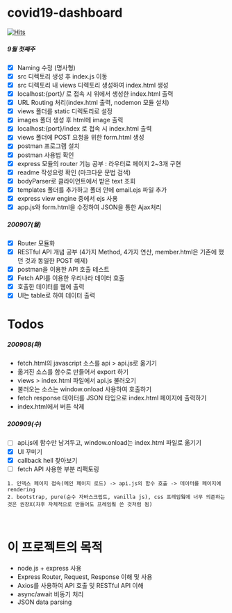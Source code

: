 # covid19-dashboard


[![Hits](https://hits.seeyoufarm.com/api/count/incr/badge.svg?url=https%3A%2F%2Fgithub.com%2Faeroej%2FCOVID-19_Dashboard&count_bg=%2379C83D&title_bg=%23555555&icon=counter-strike.svg&icon_color=%23E7E7E7&title=hits&edge_flat=false)](https://hits.seeyoufarm.com)


##### 9월 첫째주
- [x] Naming 수정 (명사형)
- [x] src 디렉토리 생성 후 index.js 이동
- [x] src 디렉토리 내 views 디렉토리 생성하여 index.html 생성
- [x] localhost:{port}/ 로 접속 시 위에서 생성한 index.html 출력
- [x] URL Routing 처리(index.html 출력, nodemon 모듈 설치)
- [x] views 폴더를 static 디렉토리로 설정
- [x] images 폴더 생성 후 html에 image 출력
- [x] localhost:{port}/index 로 접속 시 index.html 출력
- [x] views 폴더에 POST 요청을 위한 form.html 생성
- [x] postman 프로그램 설치
- [x] postman 사용법 확인
- [x] express 모듈의 router 기능 공부 : 라우터로 페이지 2~3개 구현
- [x] readme 작성요령 확인 (마크다운 문법 검색)
- [x] bodyParser로 클라이언트에서 받은 text 조회
- [x] templates 폴더를 추가하고 폴더 안에 email.ejs 파일 추가
- [x] express view engine 중에서 ejs 사용
- [x] app.js와 form.html을 수정하여 JSON을 통한 Ajax처리
##### 200907(월)
- [x] Router 모듈화
- [x] RESTful API 개념 공부 (4가지 Method, 4가지 연산, member.html은 기존에 했던 것과 동일한 POST 예제)
- [x] postman을 이용한 API 호출 테스트
- [x] Fetch API를 이용한 우리나라 데이터 호출
- [x] 호출한 데이터를 웹에 출력
- [x] UI는 table로 하여 데이터 출력

# Todos 
##### 200908(화)
- fetch.html의 javascript 소스를 api > api.js로 옮기기
- 옮겨진 소스를 함수로 만들어서 export 하기
- views > index.html 파일에서 api.js 불러오기
- 불러오는 소스는 window.onload 사용하여 호출하기
- fetch response 데이터를 JSON 타입으로 index.html 페이지에 출력하기
- index.html에서 버튼 삭제
##### 200909(수)
- [ ] api.js에 함수만 남겨두고, window.onload는 index.html 파일로 옮기기 
- [x] UI 꾸미기
- [x] callback hell 찾아보기
- [ ] fetch API 사용한 부분 리팩토링
```
1. 인덱스 페이지 접속(메인 페이지 로드) -> api.js의 함수 호출 -> 데이터를 페이지에 rendering
2. bootstrap, pure(순수 자바스크립트, vanilla js), css 프레임웤에 너무 의존하는 것은 권장X(차후 자체적으로 만들어도 프레임웤 쓴 것처럼 됨)
```




<br/>

# 이 프로젝트의 목적
- node.js + express 사용
- Express Router, Request, Response 이해 및 사용
- Axios를 사용하여 API 호출 및 RESTful API 이해
- async/await 비동기 처리
- JSON data parsing
